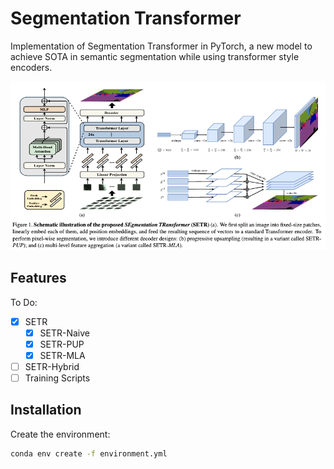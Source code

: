 # Segmentation Transformer

Implementation of Segmentation Transformer in PyTorch, a new model to achieve
SOTA in semantic segmentation while using transformer style encoders.

![SETR](./static/setr.png)

## Features

To Do:

- [x] SETR
  - [x] SETR-Naive
  - [x] SETR-PUP
  - [x] SETR-MLA
- [ ] SETR-Hybrid
- [ ] Training Scripts

## Installation

Create the environment:

```bash
conda env create -f environment.yml
```
